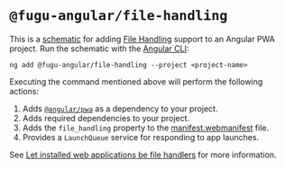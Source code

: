 # `@fugu-angular/file-handling`

This is a [schematic](https://angular.io/guide/schematics) for adding
[File Handling](https://developer.chrome.com/docs/capabilities/web-apis/file-handling) support to an Angular PWA project. Run the
schematic with the [Angular CLI](https://angular.io/cli):

```shell
ng add @fugu-angular/file-handling --project <project-name>
```

Executing the command mentioned above will perform the following actions:

1. Adds [`@angular/pwa`](https://npmjs.com/@angular/pwa) as a dependency to your project.
1. Adds required dependencies to your project.
1. Adds the `file_handling` property to the [manifest.webmanifest](https://developer.mozilla.org/en-US/docs/Web/Manifest) file.
1. Provides a `LaunchQueue` service for responding to app launches.

See [Let installed web applications be file handlers](https://developer.chrome.com/docs/capabilities/web-apis/file-handling)
for more information.
